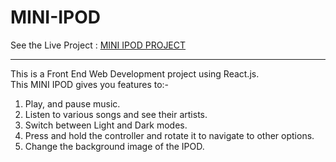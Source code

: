 # MINI-IPOD
See the Live Project : <a href="https://piyushbhatnagar09.github.io/MINI-IPOD/">MINI IPOD PROJECT</a>
<hr/>
This is a Front End Web Development project using React.js. 
<br/>
This MINI IPOD gives you features to:- 
<br/>
<ol>
<li>Play, and pause music.</li>
<li>Listen to various songs and see their artists.</li>
<li>Switch between Light and Dark modes.</li>
<li>Press and hold the controller and rotate it to navigate to other options.</li>
<li>Change the background image of the IPOD.</li>
</ol>
